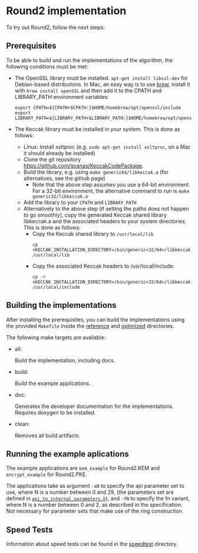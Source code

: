 # Round2 implementation

To try out Round2, follow the next steps:

## Prerequisites

To be able to build and run the implementations of the algorithm, the
following conditions must be met:

* The OpenSSL library must be installed. `apt-get install libssl-dev`
  for Debian-based distributions.
  In Mac, an easy way is to use [brew](https://brew.sh), install it with
  `brew install openSSL` and then add it to the CPATH and
  LIBRARY_PATH environment variables:

  ```
  export CPATH=${CPATH+$CPATH:}$HOME/homebrew/opt/openssl/include
  export LIBRARY_PATH=${LIBRARY_PATH+$LIBRARY_PATH:}$HOME/homebrew/opt/openssl/lib
  ```

* The Keccak library must be installed in your system.
  This is done as follows:

  - Linux: Install xsltproc (e.g.  `sudo apt-get install xsltproc`, on
    a Mac it should already be installed)
  - Clone the git repository https://github.com/gvanas/KeccakCodePackage.
  - Build the library, e.g. using `make generic64/libkeccak.a` (for
    alternatives, see the github page)
    * Note that the above step assumes you use a 64-bit environment.
      For a 32-bit environment, the alternative command to run is `make generic32/libkeccak.a`
  - Add the library to your `CPATH` and `LIBRARY_PATH`
  - Alternatively to the above step (if setting the paths does not happen to go smoothly),
    copy the generated Keccak shared library libkeccak.a and the associated headers
    to your system directories. This is done as follows:
    * Copy the Keccak shared library to `/usr/local/lib`
      ```
      cp <KECCAK_INSTALLATION_DIRECTORY>/bin/generic<32/64>/libkeccak.a /usr/local/lib
      ```
    * Copy the associated Keccak headers to /usr/local/include:
      ```
      cp -r <KECCAK_INSTALLATION_DIRECTORY>/bin/generic<32/64>/libkeccak.a.headers /usr/local/include
      ```


## Building the implementations

After installing the prerequisites, you can build the implementations using the
provided `Makefile` inside the [reference](../blob/master/reference/Makefile)
and [optimized](../blob/master/optimized/Makefile) directories.

The following make targets are available:

* all:

  Build the implementation, including docs.

* build:

  Build the example applications.

* doc:

  Generates the developer documentation for the implementations.
  Requires doxygen to be installed.

* clean:

  Removes all build artifacts.


## Running the example aplications

The example applications are `kem_example` for Round2.KEM and
`encrypt_example` for Round2.PKE.

The applications take as argument `-aN` to specify the api parameter set to
use, where N is a number between 0 and 29,
(the parameters set are defined in
[`api_to_internal_parameters.h`](../blob/master/reference/src/api_to_internal_parameters.h)),
and `-fN` to specify the fn variant, where N is a number between 0 and 2, as
described in the specification.  Not necessary for parameter sets that make use
of the ring construction.


## Speed Tests

Information about speed tests can be found in the
[speedtest](../blob/master/speedtest/) directory.
